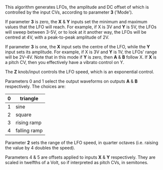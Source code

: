 
This algorithm generates LFOs, the amplitude and DC offset of which is controlled by the input CVs, according to
parameter **3** ('Mode').

If parameter **3** is zero, the **X** & **Y** inputs set the minimum and maximum values that the LFO will reach. For example, if X
is 3V and **Y** is 5V, the LFOs will sweep between 3-5V, or to look at it another way, the LFOs will be centred at 4V, with
a peak-to-peak amplitude of 2V.

If parameter **3** is one, the **X** input sets the centre of the LFO, while the **Y** input sets its amplitude. For example, if X
is 3V and **Y** is 1V, the LFOs' range will be 2V-4V. Note that in this mode if **Y** is zero, then **A** & **B** follow X. If **X** is a
pitch CV, then you effectively have a vibrato control on Y.

The **Z** knob/input controls the LFO speed, which is an exponential control.

Parameters 0 and 1 select the output waveforms on outputs **A** & **B** respectively. The choices are:

<table>
<thead>
<tr class="header">
<th>0</th>
<th>triangle</th>
</tr>
</thead>
<tbody>
<tr class="odd">
<td>1</td>
<td>sine</td>
</tr>
<tr class="even">
<td>2</td>
<td>square</td>
</tr>
<tr class="odd">
<td>3</td>
<td>rising ramp</td>
</tr>
<tr class="even">
<td>4</td>
<td>falling ramp</td>
</tr>
</tbody>
</table>

Parameter **2** sets the range of the LFO speed, in quarter octaves (i.e. raising the value by 4 doubles the speed).

Parameters 4 & 5 are offsets applied to inputs **X** & **Y** respectively. They are scaled in twelfths of a Volt, so if
interpreted as pitch CVs, in semitones.

